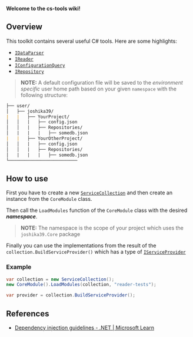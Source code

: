 **Welcome to the cs-tools wiki!**
## Overview

This toolkit contains several useful C# tools.
Here are some highlights:
- [`IDataParser`](https://github.com/joshika39/cs-tools/wiki/IDataParser)
- [`IReader`](https://github.com/joshika39/cs-tools/wiki/IReader)
- [`IConfigurationQuery`](https://github.com/joshika39/cs-tools/wiki/IConfigurationQuery)
- [`IRepository`](https://github.com/joshika39/cs-tools/wiki/IRepository)

>**NOTE:** A default configuration file will be saved to the *environment specific* user home path based on your given `namespace` with the following structure:

```markdown
├── user/
│   ├── joshika39/
|   |   ├── YourProject/
│   │   |   ├── config.json
│   │   |   ├── Repositories/
│   |   |   |   ├── somedb.json
|   |   ├── YourOtherProject/
│   │   |   ├── config.json
│   │   |   ├── Repositories/
│   |   |   |   ├── somedb.json
└──────────────────────────
```
## How to use

First you have to create a new [`ServiceCollection`](https://learn.microsoft.com/en-us/dotnet/api/microsoft.extensions.dependencyinjection.servicecollection?view=dotnet-plat-ext-7.0) and then create an instance from the `CoreModule` class.

Then call the `LoadModules` function of the `CoreModule` class with the desired ***namespace***. 

> **NOTE:** The namespace is the scope of your project which uses the `joshika39.Core` package

Finally you can use the implementations from the result of the `collection.BuildServiceProvider()` which has a type of [`IServiceProvider`](https://learn.microsoft.com/en-us/dotnet/api/system.iserviceprovider?view=net-7.0&viewFallbackFrom=dotnet-plat-ext-7.0)
### Example
```cs
var collection = new ServiceCollection();  
new CoreModule().LoadModules(collection, "reader-tests"); 

var provider = collection.BuildServiceProvider();
```

## References
- [Dependency injection guidelines - .NET | Microsoft Learn](https://learn.microsoft.com/en-us/dotnet/core/extensions/dependency-injection-guidelines)
